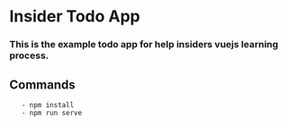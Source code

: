 # Insider Todo App
### This is the example todo app for help insiders vuejs learning process.
## Commands

```
   - npm install 
   - npm run serve 
```
